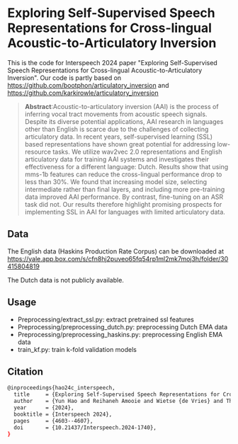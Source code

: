 # Exploring Self-Supervised Speech Representations for Cross-lingual Acoustic-to-Articulatory Inversion

This is the code for Interspeech 2024 paper "Exploring Self-Supervised Speech Representations for Cross-lingual Acoustic-to-Articulatory Inversion".
Our code is partly based on https://github.com/bootphon/articulatory_inversion and https://github.com/karkirowle/articulatory_inversion

 > **Abstract**:Acoustic-to-articulatory inversion (AAI) is the process of inferring vocal tract movements from acoustic speech signals. Despite its diverse potential applications, AAI research in languages other than English is scarce due to the challenges of collecting articulatory data. In recent years, self-supervised learning (SSL) based representations have shown great potential for addressing low-resource tasks. We utilize wav2vec 2.0 representations and English articulatory data for training AAI systems and investigates their effectiveness for a different language: Dutch. Results show that using mms-1b features can reduce the cross-lingual performance drop to less than 30%. We found that increasing model size, selecting intermediate rather
than final layers, and including more pre-training data improved AAI performance. By contrast, fine-tuning on an ASR task did not. Our results therefore highlight promising prospects for implementing SSL in AAI for languages with limited articulatory data.

## Data
The English data (Haskins Production Rate Corpus) can be downloaded at https://yale.app.box.com/s/cfn8hj2puveo65fq54rp1ml2mk7moj3h/folder/30415804819

The Dutch data is not publicly available.

## Usage
- Preprocessing/extract_ssl.py: extract pretrained ssl features
- Preprocessing/preprocessing_dutch.py: preprocessing Dutch EMA data
- Preprocessing/preprocessing_haskins.py: preprocessing English EMA data
- train_kf.py: train k-fold validation models

## Citation
```bash
@inproceedings{hao24c_interspeech,
  title     = {Exploring Self-Supervised Speech Representations for Cross-lingual Acoustic-to-Articulatory Inversion},
  author    = {Yun Hao and Reihaneh Amooie and Wietse {de Vries} and Thomas Tienkamp and Rik {van Noord} and Martijn Wieling},
  year      = {2024},
  booktitle = {Interspeech 2024},
  pages     = {4603--4607},
  doi       = {10.21437/Interspeech.2024-1740},
}
```
